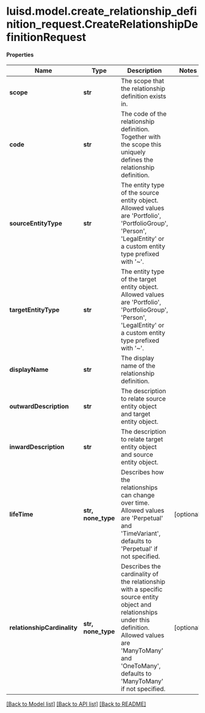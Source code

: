 # luisd.model.create_relationship_definition_request.CreateRelationshipDefinitionRequest

#### Properties
Name | Type | Description | Notes
------------ | ------------- | ------------- | -------------
**scope** | **str** | The scope that the relationship definition exists in. | 
**code** | **str** | The code of the relationship definition. Together with the scope this uniquely defines the relationship definition. | 
**sourceEntityType** | **str** | The entity type of the source entity object. Allowed values are &#x27;Portfolio&#x27;, &#x27;PortfolioGroup&#x27;, &#x27;Person&#x27;, &#x27;LegalEntity&#x27; or a custom entity type prefixed with &#x27;~&#x27;. | 
**targetEntityType** | **str** | The entity type of the target entity object. Allowed values are &#x27;Portfolio&#x27;, &#x27;PortfolioGroup&#x27;, &#x27;Person&#x27;, &#x27;LegalEntity&#x27; or a custom entity type prefixed with &#x27;~&#x27;. | 
**displayName** | **str** | The display name of the relationship definition. | 
**outwardDescription** | **str** | The description to relate source entity object and target entity object. | 
**inwardDescription** | **str** | The description to relate target entity object and source entity object. | 
**lifeTime** | **str, none_type** | Describes how the relationships can change over time. Allowed values are &#x27;Perpetual&#x27; and &#x27;TimeVariant&#x27;, defaults to &#x27;Perpetual&#x27; if not specified. | [optional] 
**relationshipCardinality** | **str, none_type** | Describes the cardinality of the relationship with a specific source entity object and relationships under this definition. Allowed values are &#x27;ManyToMany&#x27; and &#x27;OneToMany&#x27;, defaults to &#x27;ManyToMany&#x27; if not specified. | [optional] 

[[Back to Model list]](../../README.md#documentation-for-models) [[Back to API list]](../../README.md#documentation-for-api-endpoints) [[Back to README]](../../README.md)

